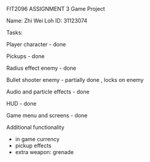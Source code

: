 FIT2096 ASSIGNMENT 3 
Game Project

Name: Zhi Wei Loh   ID: 31123074

Tasks:

Player character - done

Pickups - done

Radius effect enemy - done

Bullet shooter enemy - partially done , locks on enemy

Audio and particle effects - done

HUD - done

Game menu and screens - done

Additional functionality
- in game currency
- pickup effects
- extra weapon: grenade


